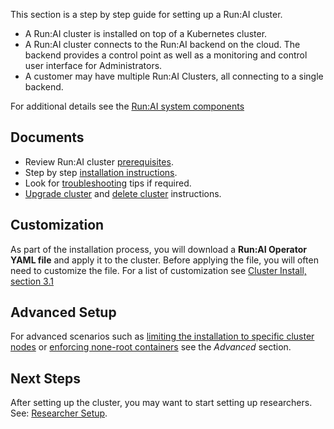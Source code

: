 This section is a step by step guide for setting up a Run:AI cluster. 

* A Run:AI cluster is installed on top of a Kubernetes cluster.
* A Run:AI cluster connects to the Run:AI backend on the cloud. The backend provides a control point as well as a monitoring and control user interface for Administrators.
* A customer may have multiple Run:AI Clusters, all connecting to a single backend.

For additional details see the [Run:AI system components](../../home/components.md)

## Documents

* Review Run:AI cluster [prerequisites](Run-AI-GPU-Cluster-Prerequisites.md).
* Step by step [installation instructions](Installing-Run-AI-on-an-on-premise-Kubernetes-Cluster.md).
* Look for [troubleshooting](Troubleshooting-a-Run-AI-Cluster-Installation.md) tips if required.
* [Upgrade cluster](Upgrading-Cluster-Install.md) and [delete cluster](Deleting-Cluster-Install.md) instructions. 


## Customization

As part of the installation process, you will download a __Run:AI Operator YAML file__ and apply it to the cluster. Before applying the file, you will often need to customize the file. For a list of customization see [Cluster Install, section 3.1](../Installing-Run-AI-on-an-on-premise-Kubernetes-Cluster/#step-31-customized-installation)

## Advanced Setup

For advanced scenarios such as [limiting the installation to specific cluster nodes](limit-runai-install-to-specific-nodes.md) or [enforcing none-root containers](enforce-run-as-user.md) see the _Advanced_ section.

## Next Steps

After setting up the cluster, you may want to start setting up researchers. See: [Researcher Setup](../Researcher-Setup/Researcher-Setup-Start-Here.md).

